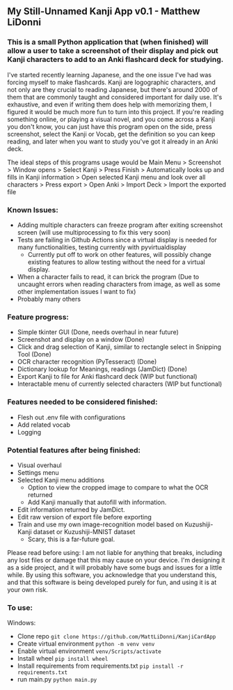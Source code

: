 ## My Still-Unnamed Kanji App v0.1 - Matthew LiDonni

### This is a small Python application that (when finished) will allow a user to take a screenshot of their display and pick out Kanji characters to add to an Anki flashcard deck for studying.

I've started recently learning Japanese, and the one issue I've had was forcing myself to make flashcards. Kanji are logographic characters, and not only are they crucial to reading Japanese, but there's around 2000 of them that are commonly taught and considered important for daily use.
It's exhaustive, and even if writing them does help with memorizing them, I figured it would be much more fun to turn into this project.
If you're reading something online, or playing a visual novel, and you come across a Kanji you don't know, you can just have this program open on the side, press screenshot, select the Kanji or Vocab, get the definition so you can keep reading, and later when you want to study you've got it already in an Anki deck.

The ideal steps of this programs usage would be
Main Menu > Screenshot > Window opens > Select Kanji > Press Finish > Automatically looks up and fills in Kanji information > Open selected Kanji menu and look over all characters > Press export > Open Anki > Import Deck > Import the exported file

### Known Issues:

- Adding multiple characters can freeze program after exiting screenshot screen (will use multiprocessing to fix this very soon)
- Tests are failing in Github Actions since a virtual display is needed for many functionalities, testing currently with pyvirtualdisplay
  - Currently put off to work on other features, will possibly change existing features to allow testing without the need for a virtual display.
- When a character fails to read, it can brick the program (Due to uncaught errors when reading characters from image, as well as some other implementation issues I want to fix)
- Probably many others

### Feature progress:

- Simple tkinter GUI (Done, needs overhaul in near future)
- Screenshot and display on a window (Done)
- Click and drag selection of Kanji, similar to rectangle select in Snipping Tool (Done)
- OCR character recognition (PyTesseract) (Done)
- Dictionary lookup for Meanings, readings (JamDict) (Done)
- Export Kanji to file for Anki flashcard deck (WIP but functional)
- Interactable menu of currently selected characters (WIP but functional)

### Features needed to be considered finished:

- Flesh out .env file with configurations
- Add related vocab
- Logging

### Potential features after being finished:

- Visual overhaul
- Settings menu
- Selected Kanji menu additions
  - Option to view the cropped image to compare to what the OCR returned
  - Add Kanji manually that autofill with information.
- Edit information returned by JamDict.
- Edit raw version of export file before exporting
- Train and use my own image-recognition model based on Kuzushiji-Kanji dataset or Kuzushiji-MNIST dataset
  - Scary, this is a far-future goal.

Please read before using:
I am not liable for anything that breaks, including any lost files or damage that this may cause on your device. I'm designing it as a side project, and it will probably have some bugs and issues for a little while. By using this software, you acknowledge that you understand this, and that this software is being developed purely for fun, and using it is at your own risk.

### To use:

Windows:

- Clone repo `git clone https://github.com/MattLiDonni/KanjiCardApp`
- Create virtual environment `python -m venv venv`
- Enable virtual environment `venv/Scripts/activate`
- Install wheel `pip install wheel`
- Install requirements from requirements.txt `pip install -r requirements.txt`
- run main.py `python main.py`

